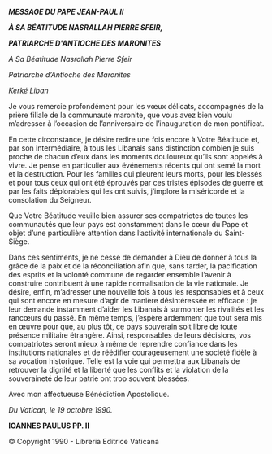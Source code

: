 ***MESSAGE DU PAPE JEAN-PAUL II***

***À SA BÉATITUDE NASRALLAH PIERRE SFEIR,***

***PATRIARCHE D'ANTIOCHE DES MARONITES***

*A Sa Béatitude Nasrallah Pierre Sfeir*

*Patriarche d’Antioche des Maronites*

*Kerké Liban*

Je vous remercie profondément pour les vœux délicats, accompagnés de la prière filiale de la communauté maronite, que vous avez bien voulu m’adresser à l’occasion de l’anniversaire de l’inauguration de mon pontificat.

En cette circonstance, je désire redire une fois encore à Votre Béatitude et, par son intermédiaire, à tous les Libanais sans distinction combien je suis proche de chacun d’eux dans les moments douloureux qu’ils sont appelés à vivre. Je pense en particulier aux événements récents qui ont semé la mort et la destruction. Pour les familles qui pleurent leurs morts, pour les blessés et pour tous ceux qui ont été éprouvés par ces tristes épisodes de guerre et par les faits déplorables qui les ont suivis, j’implore la miséricorde et la consolation du Seigneur.

Que Votre Béatitude veuille bien assurer ses compatriotes de toutes les communautés que leur pays est constamment dans le cœur du Pape et objet d’une particulière attention dans l’activité internationale du Saint-Siège.

Dans ces sentiments, je ne cesse de demander à Dieu de donner à tous la grâce de la paix et de la réconciliation afin que, sans tarder, la pacification des esprits et la volonté commune de regarder ensemble l’avenir à construire contribuent à une rapide normalisation de la vie nationale. Je désire, enfin, m’adresser une nouvelle fois à tous les responsables et à ceux qui sont encore en mesure d’agir de manière désintéressée et efficace : je leur demande instamment d’aider les Libanais à surmonter les rivalités et les rancœurs du passé. En même temps, j’espère ardemment que tout sera mis en œuvre pour que, au plus tôt, ce pays souverain soit libre de toute présence militaire étrangère. Ainsi, responsables de leurs décisions, vos compatriotes seront mieux à même de reprendre confiance dans les institutions nationales et de réédifier courageusement une société fidèle à sa vocation historique. Telle est la voie qui permettra aux Libanais de retrouver la dignité et la liberté que les conflits et la violation de la souveraineté de leur patrie ont trop souvent blessées.

Avec mon affectueuse Bénédiction Apostolique.

*Du Vatican, le 19 octobre 1990.*

**IOANNES PAULUS PP. II**

© Copyright 1990 - Libreria Editrice Vaticana